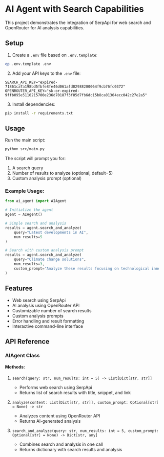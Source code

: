 # AI Agent with Search Capabilities

This project demonstrates the integration of SerpApi for web search and OpenRouter for AI analysis capabilities.

## Setup

1. Create a `.env` file based on `.env.template`:
```bash
cp .env.template .env
```

2. Add your API keys to the `.env` file:
```
SEARCH_API_KEY="expired-71861ca7a198bd5fbfe8fe46d061afd02988200064f9cb76fc0372"
OPENROUTER_API_KEY="sk-or-expired-9ffb095e5110215700e236d70187f3f85d7fb6dc15b8ca01304ecc042c27e2a5"
```

3. Install dependencies:
```bash
pip install -r requirements.txt
```

## Usage

Run the main script:
```bash
python src/main.py
```

The script will prompt you for:
1. A search query
2. Number of results to analyze (optional, default=5)
3. Custom analysis prompt (optional)

### Example Usage:

```python
from ai_agent import AIAgent

# Initialize the agent
agent = AIAgent()

# Simple search and analysis
results = agent.search_and_analyze(
    query="Latest developments in AI",
    num_results=5
)

# Search with custom analysis prompt
results = agent.search_and_analyze(
    query="Climate change solutions",
    num_results=3,
    custom_prompt="Analyze these results focusing on technological innovations:"
)
```

## Features

- Web search using SerpApi
- AI analysis using OpenRouter API
- Customizable number of search results
- Custom analysis prompts
- Error handling and result formatting
- Interactive command-line interface

## API Reference

### AIAgent Class

#### Methods:

1. `search(query: str, num_results: int = 5) -> List[Dict[str, str]]`
   - Performs web search using SerpApi
   - Returns list of search results with title, snippet, and link

2. `analyze(content: List[Dict[str, str]], custom_prompt: Optional[str] = None) -> str`
   - Analyzes content using OpenRouter API
   - Returns AI-generated analysis

3. `search_and_analyze(query: str, num_results: int = 5, custom_prompt: Optional[str] = None) -> Dict[str, any]`
   - Combines search and analysis in one call
   - Returns dictionary with search results and analysis
